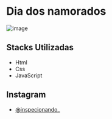 # Dia dos namorados
![image](https://br.pinterest.com/pin/7881368093483650/)

## Stacks Utilizadas
- Html 
- Css 
- JavaScript

## Instagram
- [@inspecionando_](https://instagram.com/inspecionando_?igshid=OGQ5ZDc2ODk2ZA==)
